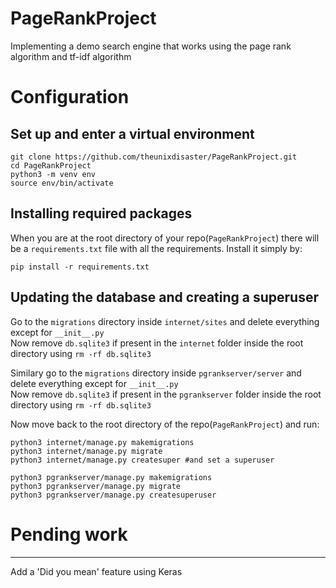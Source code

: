# PageRankProject
Implementing a demo search engine that works using the page rank algorithm and tf-idf algorithm

# Configuration
## Set up and enter a virtual environment
```
git clone https://github.com/theunixdisaster/PageRankProject.git
cd PageRankProject
python3 -m venv env
source env/bin/activate
```
## Installing required packages
When you are at the root directory of your repo(`PageRankProject`) there will be a `requirements.txt` file with all the requirements.
Install it simply by:
```
pip install -r requirements.txt
```

## Updating the database and creating a superuser
Go to the `migrations` directory inside `internet/sites` and delete everything except for `__init__.py`  
Now remove `db.sqlite3` if present in the `internet` folder inside the root directory using `rm -rf db.sqlite3`  
  
Similary go to the `migrations` directory inside `pgrankserver/server` and delete everything except for `__init__.py`  
Now remove `db.sqlite3` if present in the `pgrankserver` folder inside the root directory using `rm -rf db.sqlite3`  
  
Now move back to the root directory of the repo(`PageRankProject`) and run:
```
python3 internet/manage.py makemigrations
python3 internet/manage.py migrate
python3 internet/manage.py createsuper #and set a superuser

python3 pgrankserver/manage.py makemigrations
python3 pgrankserver/manage.py migrate
python3 pgrankserver/manage.py createsuperuser
```

# Pending work
__________________

Add a 'Did you mean' feature using Keras
